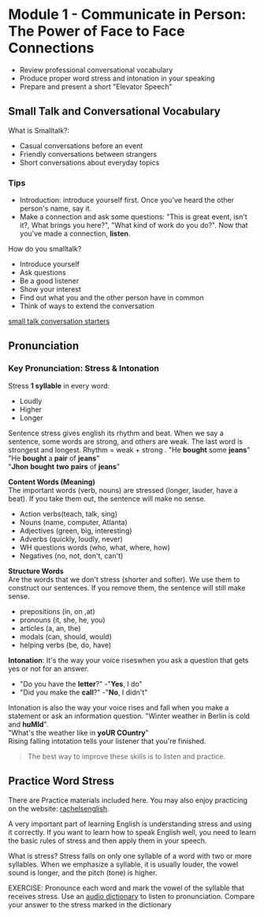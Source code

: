 # Module 1 - Communicate in Person: The Power of Face to Face Connections

- Review professional conversational vocabulary
- Produce proper word stress and intonation in your speaking
- Prepare and present a short "Elevator Speech"

## Small Talk and Conversational Vocabulary
What is Smalltalk?:
- Casual conversations before an event
- Friendly conversations between strangers
- Short conversations about everyday topics

### Tips
- Introduction: introduce yourself first. Once you've heard the other person's name, say it.
- Make a connection and ask some questions: "This is great event, isn't it?, What brings you here?", "What kind of work do you do?". Now that you've made a connection, **listen**. 

How do you smalltalk?
- Introduce yourself
- Ask questions
- Be a good listener
- Show your interest
- Find out what you and the other person have in common
- Think of ways to extend the conversation

[small talk conversation starters](https://www.englishclub.com/speaking/small-talk_conversation-starters.htm)

## Pronunciation

### Key Pronunciation: Stress & Intonation

Stress **1 syllable** in every word:
- Loudly
- Higher
- Longer

Sentence stress gives english its rhythm and beat.
When we say a sentence, some words are strong, and others are weak.
The last word is strongest and longest. Rhythm = weak + strong .
"He **bought** some **jeans**"  
"He **bought** a **pair** of **jeans**"  
"**Jhon** **bought** **two** **pairs** of **jeans**"

**Content Words (Meaning)**  
The important words (verb, nouns) are stressed (longer, lauder, have a beat). If you take them out, the sentence will make no sense.
- Action verbs(teach, talk, sing)
- Nouns (name, computer, Atlanta)
- Adjectives (green, big, interesting)
- Adverbs (quickly, loudly, never)
- WH questions words (who, what, where, how)
- Negatives (no, not, don't, can't)

**Structure Words**  
Are the words that we don't stress (shorter and softer). We use them to construct our sentences. If you remove them, the sentence will still make sense.
- prepositions (in, on ,at)
- pronouns (it, she, he, you)
- articles (a, an, the)
- modals (can, should, would)
- helping verbs (be, do, have)

**Intonation**: It's the way your voice riseswhen you ask a question that gets yes or not for an answer.
- "Do you have the **letter**?" -"**Yes**, I do"
- "Did you make the **call**?" -"**No**, I didn't"

Intonation is also the way your voice rises and fall when you make a statement or ask an information question.
"Winter weather in Berlin is cold and **huMId**".  
"What's the weather like in **yoUR COuntry**"  
Rising falling intotation tells your listener that you're finished.

> The best way to improve these skills is to listen and practice.

## Practice Word Stress
There are Practice materials included here. You may also enjoy practicing on the website: [rachelsenglish](rachelsenglish.com).

A very important part of learning English is understanding stress and using it correctly. If you want to learn how to speak English well, you need to learn the basic rules of stress and then apply them in your speech.

What is stress? Stress falls on only one syllable of a word with two or more syllables. When we emphasize a syllable, it is usually louder, the vowel sound is longer, and the pitch (tone) is higher.

EXERCISE: Pronounce each word and mark the vowel of the syllable that receives stress. Use an [audio dictionary](http://www.learnersdictionary.com/) to listen to pronunciation. Compare your answer to the stress marked in the dictionary